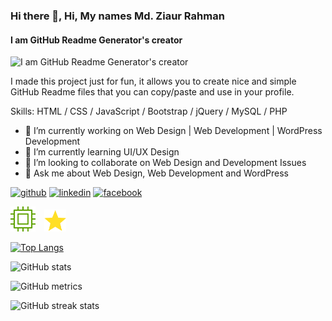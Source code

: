 ### Hi there 👋, Hi, My names Md. Ziaur Rahman 
#### I am GitHub Readme Generator's creator
![I am GitHub Readme Generator's creator](https://media.licdn.com/dms/image/D5616AQF-dWX_Wj3OnQ/profile-displaybackgroundimage-shrink_350_1400/0/1715541794549?e=1721260800&v=beta&t=nNLxfLBPzagYJEVnp3iKmy-FdYX_-UGB8P-nbPM5PeM)

I made this project just for fun, it allows you to create nice and simple GitHub Readme files that you can copy/paste and use in your profile.

Skills: HTML / CSS / JavaScript / Bootstrap / jQuery / MySQL / PHP

- 🔭 I’m currently working on Web Design | Web Development | WordPress Development  
- 🌱 I’m currently learning UI/UX Design 
- 👯 I’m looking to collaborate on Web Design and Development Issues 
- 💬 Ask me about Web Design, Web Development and WordPress 


[<img src='https://cdn.jsdelivr.net/npm/simple-icons@3.0.1/icons/github.svg' alt='github' height='40'>](https://github.com/https://github.com/ziasharzimo)  [<img src='https://cdn.jsdelivr.net/npm/simple-icons@3.0.1/icons/linkedin.svg' alt='linkedin' height='40'>](https://www.linkedin.com/in/www.linkedin.com/in/md-ziaur-rahman-a09726a1/)  [<img src='https://cdn.jsdelivr.net/npm/simple-icons@3.0.1/icons/facebook.svg' alt='facebook' height='40'>](https://www.facebook.com/https://www.facebook.com/hasan.sharzimo/)  

<a href='https://docs.github.com/en/developers'><img src='https://raw.githubusercontent.com/acervenky/animated-github-badges/master/assets/devbadge.gif' width='40' height='40'></a> <a href='https://stars.github.com/'><img src='https://raw.githubusercontent.com/acervenky/animated-github-badges/master/assets/starbadge.gif' width='35' height='35'></a> 

[![Top Langs](https://github-readme-stats.vercel.app/api/top-langs/?username=https://github.com/ziasharzimo)](https://github.com/anuraghazra/github-readme-stats)

![GitHub stats](https://github-readme-stats.vercel.app/api?username=https://github.com/ziasharzimo&show_icons=true)  

![GitHub metrics](https://metrics.lecoq.io/https://github.com/ziasharzimo)  

![GitHub streak stats](https://streak-stats.demolab.com/?user=https://github.com/ziasharzimo)  

